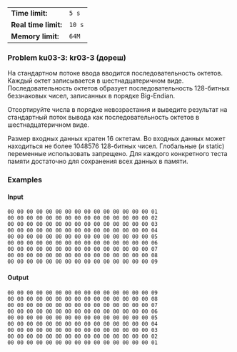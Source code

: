 |                      |        |
|----------------------|--------|
| **Time limit:**      | `5 s`  |
| **Real time limit:** | `10 s` |
| **Memory limit:**    | `64M`  |


### Problem ku03-3: kr03-3 (дореш)

На стандартном потоке ввода вводится последовательность октетов.
Каждый октет записывается в шестнадцатеричном виде.
Последовательность октетов образует последовательность 128-битных
беззнаковых чисел, записанных в порядке Big-Endian.

Отсортируйте числа в порядке невозрастания и выведите результат
на стандартный поток вывода как последовательность октетов в
шестнадцатеричном виде.

Размер входных данных кратен 16 октетам. Во входных данных может
находиться не более 1048576 128-битных чисел. Глобальные (и
static) переменные использовать запрещено. Для каждого
конкретного теста памяти достаточно для сохранения всех данных в
памяти.

### Examples

#### Input

    
    
    00 00 00 00 00 00 00 00 00 00 00 00 00 00 00 01
    00 00 00 00 00 00 00 00 00 00 00 00 00 00 00 02
    00 00 00 00 00 00 00 00 00 00 00 00 00 00 00 03
    00 00 00 00 00 00 00 00 00 00 00 00 00 00 00 04
    00 00 00 00 00 00 00 00 00 00 00 00 00 00 00 05
    00 00 00 00 00 00 00 00 00 00 00 00 00 00 00 06
    00 00 00 00 00 00 00 00 00 00 00 00 00 00 00 07
    00 00 00 00 00 00 00 00 00 00 00 00 00 00 00 08
    00 00 00 00 00 00 00 00 00 00 00 00 00 00 00 09

#### Output

    
    
    00 00 00 00 00 00 00 00 00 00 00 00 00 00 00 09
    00 00 00 00 00 00 00 00 00 00 00 00 00 00 00 08
    00 00 00 00 00 00 00 00 00 00 00 00 00 00 00 07
    00 00 00 00 00 00 00 00 00 00 00 00 00 00 00 06
    00 00 00 00 00 00 00 00 00 00 00 00 00 00 00 05
    00 00 00 00 00 00 00 00 00 00 00 00 00 00 00 04
    00 00 00 00 00 00 00 00 00 00 00 00 00 00 00 03
    00 00 00 00 00 00 00 00 00 00 00 00 00 00 00 02
    00 00 00 00 00 00 00 00 00 00 00 00 00 00 00 01

